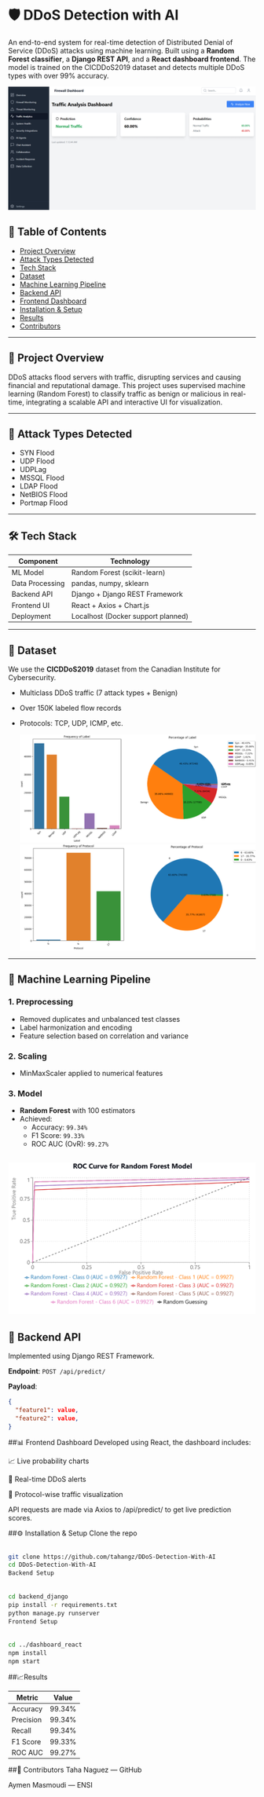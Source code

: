 # 🛡️ DDoS Detection with AI

An end-to-end system for real-time detection of Distributed Denial of Service (DDoS) attacks using machine learning. Built using a **Random Forest classifier**, a **Django REST API**, and a **React dashboard frontend**. The model is trained on the CICDDoS2019 dataset and detects multiple DDoS types with over 99% accuracy.

![Dashboard](./Dashboard_screenshot.png)

## 📌 Table of Contents

- [Project Overview](#project-overview)
- [Attack Types Detected](#attack-types-detected)
- [Tech Stack](#tech-stack)
- [Dataset](#dataset)
- [Machine Learning Pipeline](#machine-learning-pipeline)
- [Backend API](#backend-api)
- [Frontend Dashboard](#frontend-dashboard)
- [Installation & Setup](#installation--setup)
- [Results](#results)
- [Contributors](#contributors)

---

## 🚀 Project Overview

DDoS attacks flood servers with traffic, disrupting services and causing financial and reputational damage. This project uses supervised machine learning (Random Forest) to classify traffic as benign or malicious in real-time, integrating a scalable API and interactive UI for visualization.

---

## 🧠 Attack Types Detected

- SYN Flood
- UDP Flood
- UDPLag
- MSSQL Flood
- LDAP Flood
- NetBIOS Flood
- Portmap Flood

---

## 🛠 Tech Stack

| Component        | Technology            |
|------------------|------------------------|
| ML Model         | Random Forest (scikit-learn) |
| Data Processing  | pandas, numpy, sklearn |
| Backend API      | Django + Django REST Framework |
| Frontend UI      | React + Axios + Chart.js |
| Deployment       | Localhost (Docker support planned) |

---

## 📂 Dataset

We use the **CICDDoS2019** dataset from the Canadian Institute for Cybersecurity.

- Multiclass DDoS traffic (7 attack types + Benign)
- Over 150K labeled flow records
- Protocols: TCP, UDP, ICMP, etc.
  
  ![dataset1](./dataset1.png)
  ![dataset2](./dataset2.png)

---

## 🧪 Machine Learning Pipeline

### 1. Preprocessing
- Removed duplicates and unbalanced test classes
- Label harmonization and encoding
- Feature selection based on correlation and variance

### 2. Scaling
- MinMaxScaler applied to numerical features

### 3. Model
- **Random Forest** with 100 estimators
- Achieved:
  - Accuracy: `99.34%`
  - F1 Score: `99.33%`
  - ROC AUC (OvR): `99.27%`

![model](./Random_Forest.png)
---

## 🔌 Backend API

Implemented using Django REST Framework.

**Endpoint**: `POST /api/predict/`

**Payload**:
```json
{
  "feature1": value,
  "feature2": value,
}
````
 ##📊 Frontend Dashboard
Developed using React, the dashboard includes:

📈 Live probability charts

🛑 Real-time DDoS alerts

📡 Protocol-wise traffic visualization

API requests are made via Axios to /api/predict/ to get live prediction scores.

 ##⚙️ Installation & Setup
Clone the repo

```bash

git clone https://github.com/tahangz/DDoS-Detection-With-AI
cd DDoS-Detection-With-AI
Backend Setup
```
```bash

cd backend_django
pip install -r requirements.txt
python manage.py runserver
Frontend Setup
```
```bash

cd ../dashboard_react
npm install
npm start
```
 ##📈Results

| Metric      | 	Value         |
|------------------|------------------------|
|Accuracy       | 99.34% |
| Precision	  | 99.34% |
|Recall	     | 99.34%|
| F1 Score	      | 99.33% |
| ROC AUC	       | 99.27% |


 ##👥 Contributors
Taha Naguez — GitHub

Aymen Masmoudi — ENSI
